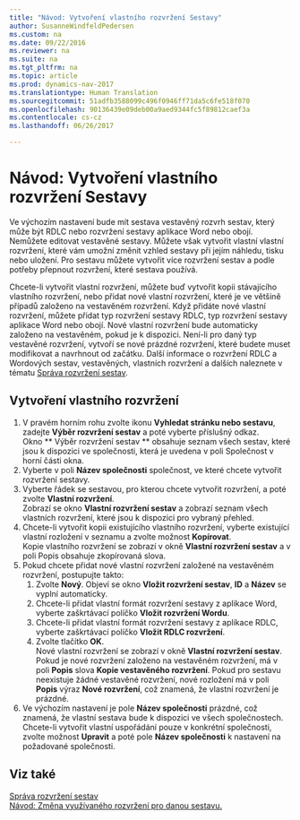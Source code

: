 ```yaml
---
title: "Návod: Vytvoření vlastního rozvržení Sestavy"
author: SusanneWindfeldPedersen
ms.custom: na
ms.date: 09/22/2016
ms.reviewer: na
ms.suite: na
ms.tgt_pltfrm: na
ms.topic: article
ms.prod: dynamics-nav-2017
ms.translationtype: Human Translation
ms.sourcegitcommit: 51adfb3588099c496f0946ff71da5c6fe518f070
ms.openlocfilehash: 90136439e09deb00a9aed9344fc5f89812caef3a
ms.contentlocale: cs-cz
ms.lasthandoff: 06/26/2017

---
```


# <a name="how-to-create-a-custom-report-layout"></a>Návod: Vytvoření vlastního rozvržení Sestavy
Ve výchozím nastavení bude mít sestava vestavěný rozvrh sestav, který může být RDLC nebo rozvržení sestavy aplikace Word nebo obojí. Nemůžete editovat vestavěné sestavy. Můžete však vytvořit vlastní vlastní rozvržení, které vám umožní změnit vzhled sestavy při jejím náhledu, tisku nebo uložení. Pro sestavu můžete vytvořit více rozvržení sestav a podle potřeby přepnout rozvržení, které sestava používá.

Chcete-li vytvořit vlastní rozvržení, můžete buď vytvořit kopii stávajícího vlastního rozvržení, nebo přidat nové vlastní rozvržení, které je ve většině případů založeno na vestavěném rozvržení. Když přidáte nové vlastní rozvržení, můžete přidat typ rozvržení sestavy RDLC, typ rozvržení sestavy aplikace Word nebo obojí. Nové vlastní rozvržení bude automaticky založeno na vestavěném, pokud je k dispozici. Není-li pro daný typ vestavěné rozvržení, vytvoří se nové prázdné rozvržení, které budete muset modifikovat a navrhnout od začátku. Další informace o rozvržení RDLC a Wordových sestav, vestavěných, vlastních rozvržení a dalších naleznete v tématu [Správa rozvržení sestav](ui-manage-report-layouts.md).  

## <a name="to-create-a-custom-layout"></a>Vytvoření vlastního rozvržení
1. V pravém horním rohu zvolte ikonu **Vyhledat stránku nebo sestavu**, zadejte **Výběr rozvržení sestav** a poté vyberte příslušný odkaz.  
Okno ** Výběr rozvržení sestav ** obsahuje seznam všech sestav, které jsou k dispozici ve společnosti, která je uvedena v poli Společnost v horní části okna.
2. Vyberte v poli **Název společnosti** společnost, ve které chcete vytvořit rozvržení sestavy.
3. Vyberte řádek se sestavou, pro kterou chcete vytvořit rozvržení, a poté zvolte **Vlastní rozvržení**.  
Zobrazí se okno **Vlastní rozvržení sestav** a zobrazí seznam všech vlastních rozvržení, které jsou k dispozici pro vybraný přehled.
4. Chcete-li vytvořit kopii existujícího vlastního rozvržení, vyberte existující vlastní rozložení v seznamu a zvolte možnost **Kopírovat**.  
Kopie vlastního rozvržení se zobrazí v okně **Vlastní rozvržení sestav** a v poli Popis obsahuje zkopírovaná slova.
5. Pokud chcete přidat nové vlastní rozvržení založené na vestavěném rozvržení, postupujte takto:  
    1. Zvolte **Nový**. Objeví se okno **Vložit rozvržení sestav**,  **ID** a **Název** se vyplní automaticky.
    2. Chcete-li přidat vlastní formát rozvržení sestavy z aplikace Word, vyberte zaškrtávací políčko **Vložit rozvržení Wordu**.
    3. Chcete-li přidat vlastní formát rozvržení sestavy z aplikace RDLC, vyberte zaškrtávací políčko **Vložit RDLC rozvržení**.
    4. Zvolte tlačítko **OK**.  
    Nové vlastní rozvržení se zobrazí v okně **Vlastní rozvržení sestav**. Pokud je nové rozvržení založeno na vestavěném rozvržení, má v poli **Popis** slova **Kopie vestavěného rozvržení**. Pokud pro sestavu neexistuje žádné vestavěné rozvržení, nové rozložení má v poli **Popis** výraz **Nové rozvržení**, což znamená, že vlastní rozvržení je prázdné.
6. Ve výchozím nastavení je pole **Název společnosti** prázdné, což znamená, že vlastní sestava bude k dispozici ve všech společnostech. Chcete-li vytvořit vlastní uspořádání pouze v konkrétní společnosti, zvolte možnost **Upravit** a poté pole **Název společnosti** k nastavení na požadované společnosti.

## <a name="see-also"></a>Viz také
[Správa rozvržení sestav](ui-manage-report-layouts.md)  
[Návod: Změna využívaného rozvržení pro danou sestavu.](ui-how-change-layout-currently-used-report.md)

